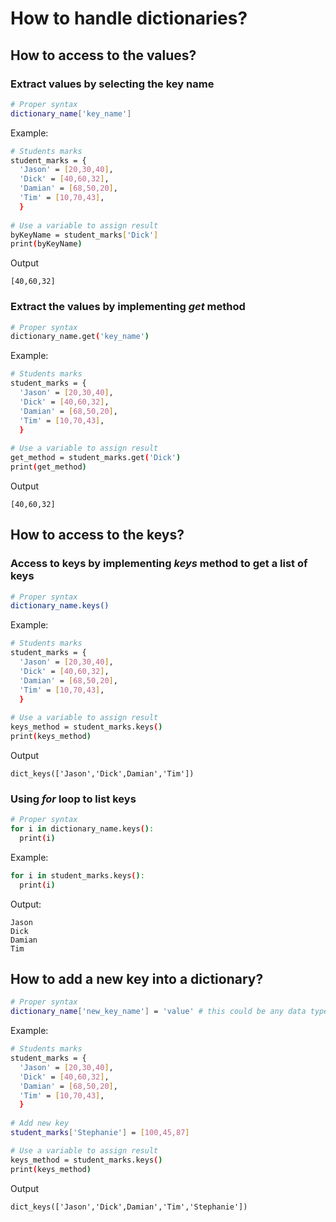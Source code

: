 # How to handle dictionaries?

## How to access to the values?

### Extract values by selecting the key name
```bash
# Proper syntax
dictionary_name['key_name']
```
Example:
```bash
# Students marks
student_marks = {
  'Jason' = [20,30,40],
  'Dick' = [40,60,32],
  'Damian' = [68,50,20],
  'Tim' = [10,70,43],
  }
 
# Use a variable to assign result
byKeyName = student_marks['Dick']
print(byKeyName)
```
Output
```
[40,60,32]
```

 

### Extract the values by implementing *get* method
```bash
# Proper syntax
dictionary_name.get('key_name')
```

Example:
```bash
# Students marks
student_marks = {
  'Jason' = [20,30,40],
  'Dick' = [40,60,32],
  'Damian' = [68,50,20],
  'Tim' = [10,70,43],
  }
 
# Use a variable to assign result
get_method = student_marks.get('Dick')
print(get_method)
```
Output
```
[40,60,32]
```

## How to access to the keys?
### Access to keys by implementing *keys* method to get a list of keys
```bash
# Proper syntax
dictionary_name.keys()
```
Example:
```bash
# Students marks
student_marks = {
  'Jason' = [20,30,40],
  'Dick' = [40,60,32],
  'Damian' = [68,50,20],
  'Tim' = [10,70,43],
  }
 
# Use a variable to assign result
keys_method = student_marks.keys()
print(keys_method)
```
Output
```
dict_keys(['Jason','Dick',Damian','Tim'])
```
### Using *for* loop to list keys
```bash
# Proper syntax
for i in dictionary_name.keys():
  print(i)
```
Example:
```bash
for i in student_marks.keys():
  print(i)
```
Output:
```
Jason
Dick
Damian
Tim
```

## How to add a new key into a dictionary?
```bash
# Proper syntax
dictionary_name['new_key_name'] = 'value' # this could be any data type
```
Example:
```bash
# Students marks
student_marks = {
  'Jason' = [20,30,40],
  'Dick' = [40,60,32],
  'Damian' = [68,50,20],
  'Tim' = [10,70,43],
  }
 
# Add new key
student_marks['Stephanie'] = [100,45,87]

# Use a variable to assign result
keys_method = student_marks.keys()
print(keys_method)
```
Output
```
dict_keys(['Jason','Dick',Damian','Tim','Stephanie'])
```
